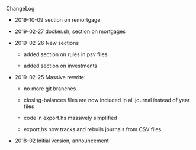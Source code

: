 ChangeLog

- 2019-10-09 section on remortgage

- 2019-02-27 docker.sh, section on mortgages

- 2019-02-26 New sections

	- added section on rules in psv files

	- added section on investments

- 2019-02-25 Massive rewrite:

	- no more git branches

	- closing-balances files are now included in all.journal instead of year
	files

	- code in export.hs massively simplified

	- export.hs now tracks and rebuils journals from CSV files

- 2018-02 Initial version, announcement

